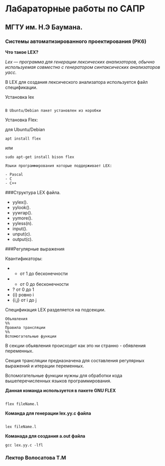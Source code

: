 # Лабараторные работы по САПР
## МГТУ им. Н.Э Баумана.
### Системы автоматизированного проектирования (РК6)

__Что такое LEX?__

_Lex — программа для генерации лексических анализаторов, обычно используемая совместно с генератором синтаксических анализаторов yacc._







В LEX для создания лексического анализатора используется файл спецификации. 


Установка lex


```

В Ubuntu/Debian пакет установлен из коробки

```

Установка Flex:


для Ubuntu/Debian

```
apt install flex
```
или
```
sudo apt-get install bison flex

```

```
Языки программирования которые поддерживает LEX:

- Pascal
- C
- C++
```



###Структура LEX файла.
-  yylex().
-  yylook().
-  yywrap().
-  yymore().
-  yyless(n).
-  input().
-  unput(c).
-  output(c). 






###Регулярные выражения

Квантификаторы:
- + от 1 до бесконечности
- * от 0 до бесконечности
- ? от 0 до 1
- {i} ровно i
- {i,j} от i до j




Спецификация LEX разделяется на подсекции.
```
Объявления
%%
Правила трансляции
%%
Вспомогательные функции

```
В секции обьявления происходит как это ни странно - обявления переменных.

Секция трансляции предназначена для составления регулярных выражений и итерации переменных.

Вспомогательные функции нужны для обработки кода вышеперечисленных языков программирования.


__Данная команда используется в пакете GNU FLEX__
```

flex fileName.l

```

__Команда для генерации lex.yy.c файла__
```

lex fileName.l

```
__Команада для создания a.out файла__
```
gcc lex.yy.c -lfl

```




### Лектор Волосатова Т.М
